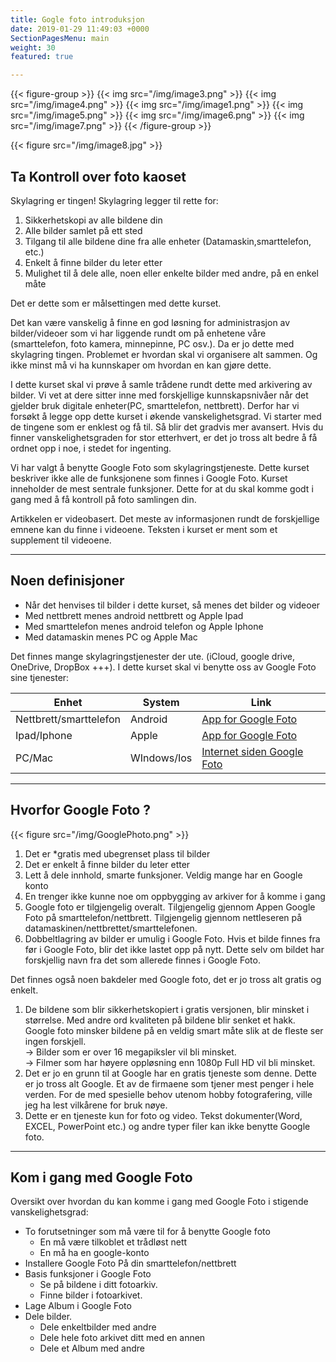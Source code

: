 ```yaml
---
title: Gogle foto introduksjon
date: 2019-01-29 11:49:03 +0000
SectionPagesMenu: main
weight: 30
featured: true

---
```

{{< figure-group >}}
{{< img src="/img/image3.png" >}}
{{< img src="/img/image4.png" >}}
{{< img src="/img/image1.png" >}}
{{< img src="/img/image5.png" >}}
{{< img src="/img/image6.png" >}}
{{< img src="/img/image7.png" >}}
{{< /figure-group >}}

{{< figure src="/img/image8.jpg" >}}

## Ta Kontroll over foto kaoset

Skylagring er tingen! Skylagring legger til rette for:

1. Sikkerhetskopi av alle bildene din
2. Alle bilder samlet på ett sted
3. Tilgang til alle bildene dine fra alle enheter (Datamaskin,smarttelefon, etc.)
4. Enkelt å finne bilder du leter etter
5. Mulighet til å dele alle, noen eller enkelte bilder med andre, på en enkel måte

Det er dette som er målsettingen med dette kurset.

Det kan være vanskelig å finne en god løsning for administrasjon av bilder/videoer som vi har liggende rundt om på enhetene våre (smarttelefon, foto kamera, minnepinne, PC osv.). Da er jo dette med skylagring tingen. Problemet er hvordan skal vi organisere alt sammen. Og ikke minst må vi ha kunnskaper om hvordan en kan gjøre dette.

I dette kurset skal vi prøve å samle trådene rundt dette med arkivering av bilder. Vi vet at dere sitter inne med forskjellige kunnskapsnivåer når det gjelder bruk digitale enheter(PC, smarttelefon, nettbrett). Derfor har vi forsøkt å legge opp dette kurset i økende vanskelighetsgrad. Vi starter med de tingene som er enklest og få til. Så blir det gradvis mer avansert. Hvis du finner vanskelighetsgraden for stor etterhvert, er det jo tross alt bedre å få ordnet opp i noe, i stedet for ingenting.

Vi har valgt å benytte Google Foto som skylagringstjeneste. Dette kurset beskriver ikke alle de funksjonene som finnes i Google Foto. Kurset inneholder de mest sentrale funksjoner. Dette for at du skal komme godt i gang med å få kontroll på foto samlingen din.

Artikkelen er videobasert. Det meste av informasjonen rundt de forskjellige emnene kan du finne i videoene. Teksten i kurset er ment som et supplement til videoene.

***

## Noen definisjoner

* Når det henvises til bilder i dette kurset, så menes det bilder og videoer
* Med nettbrett menes android nettbrett og Apple Ipad
* Med smarttelefon menes android telefon og Apple Iphone
* Med datamaskin menes PC og Apple Mac

Det finnes mange skylagringstjenester der ute. (iCloud, google drive, OneDrive, DropBox +++). I dette kurset skal vi benytte oss av Google Foto sine tjenester:

| Enhet | System | Link |
| --- | --- | --- |
| Nettbrett/smarttelefon | Android | [App for Google Foto](https://play.google.com/store/apps/details?id=com.google.android.apps.photos&hl=no) |
| Ipad/Iphone | Apple | [App for Google Foto](https://itunes.apple.com/app/apple-store/id962194608?mt=8) |
| PC/Mac | WIndows/Ios | [Internet siden Google Foto](https://photos.google.com/) |

***

## Hvorfor Google Foto ?

{{< figure src="/img/GooglePhoto.png" >}}

1. Det er *gratis med ubegrenset plass til bilder
2. Det er enkelt å finne bilder du leter etter
3. Lett å dele innhold, smarte funksjoner. Veldig mange har en Google konto
4. En trenger ikke kunne noe om oppbygging av arkiver for å komme i gang
5. Google foto er tilgjengelig overalt. Tilgjengelig gjennom Appen Google Foto på smarttelefon/nettbrett. Tilgjengelig gjennom nettleseren på datamaskinen/nettbrettet/smarttelefonen.
6. Dobbeltlagring av bilder er umulig i Google Foto. Hvis et bilde finnes fra før i Google Foto, blir det ikke lastet opp på nytt. Dette selv om bildet har forskjellig navn fra det som allerede finnes i Google Foto.

Det finnes også noen bakdeler med Google foto, det er jo tross alt gratis og enkelt.

1. De bildene som blir sikkerhetskopiert i gratis versjonen, blir minsket i størrelse. Med andre ord kvaliteten på bildene blir senket et hakk. Google foto minsker bildene på en veldig smart måte slik at de fleste ser ingen forskjell.  
     → Bilder som er over 16 megapiksler vil bli minsket.  
     → Filmer som har høyere oppløsning enn 1080p Full HD vil bli minsket.
2. Det er jo en grunn til at Google har en gratis tjeneste som denne. Dette er jo tross alt Google. Et av de firmaene som tjener mest penger i hele verden. For de med spesielle behov utenom hobby fotografering, ville jeg ha lest vilkårene for bruk nøye.
3. Dette er en tjeneste kun for foto og video. Tekst dokumenter(Word, EXCEL, PowerPoint etc.) og andre typer filer kan ikke benytte Google foto.

***

## Kom i gang med Google Foto

Oversikt over hvordan du kan komme i gang med Google Foto i stigende vanskelighetsgrad:

* To forutsetninger som må være til for å benytte Google foto
  * En må være tilkoblet et trådløst nett
  * En må ha en google-konto
* Installere Google Foto På din smarttelefon/nettbrett
* Basis funksjoner i Google Foto
  * Se på bildene i ditt fotoarkiv.
  * Finne bilder i fotoarkivet.
* Lage Album i Google Foto
* Dele bilder.
  * Dele enkeltbilder med andre
  * Dele hele foto arkivet ditt med en annen
  * Dele et Album med andre

<!-- Docs to Markdown version 1.0β14 -->